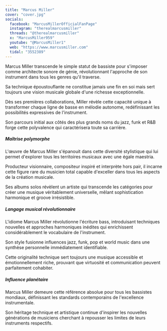 ```yaml
---
title: "Marcus Miller"
cover: "cover.jpg"
socials:
  facebook: "MarcusMillerOfficialFanPage"
  instagram: "therealmarcusmiller"
  threads: "@therealmarcusmiller"
  x: "MarcusMiller959"
  youtube: "@MarcusMiller1"
  web: "https://www.marcusmiller.com"
  tidal: "3552389"
---
```


Marcus Miller transcende le simple statut de bassiste pour s'imposer comme architecte sonore de génie, révolutionnant
l'approche de son instrument dans tous les genres qu'il traverse.

Sa technique époustouflante ne constitue jamais une fin en soi mais sert toujours une vision musicale globale d'une
richesse exceptionnelle.

Dès ses premières collaborations, Miller révèle cette capacité unique à transformer chaque ligne de basse en mélodie
autonome, redéfinissant les possibilités expressives de l'instrument.

Son parcours initial aux côtés des plus grands noms du jazz, funk et R&B forge cette polyvalence qui caractérisera toute
sa carrière.

##### Maîtrise polymorphe

L'œuvre de Marcus Miller s'épanouit dans cette diversité stylistique qui lui permet d'explorer tous les territoires
musicaux avec une égale maestria.

Producteur visionnaire, compositeur inspiré et interprète hors pair, il incarne cette figure rare du musicien total
capable d'exceller dans tous les aspects de la création musicale.

Ses albums solos révèlent un artiste qui transcende les catégories pour créer une musique véritablement universelle,
mêlant sophistication harmonique et groove irrésistible.

##### Langage musical révolutionnaire

L'idiome Marcus Miller révolutionne l'écriture bass, introduisant techniques nouvelles et approches harmoniques inédites
qui enrichissent considérablement le vocabulaire de l'instrument.

Son style fusionne influences jazz, funk, pop et world music dans une synthèse personnelle immédiatement identifiable.

Cette originalité technique sert toujours une musique accessible et émotionnellement riche, prouvant que virtuosité et
communication peuvent parfaitement cohabiter.

##### Influence planétaire

Marcus Miller demeure cette référence absolue pour tous les bassistes mondiaux, définissant les standards contemporains
de l'excellence instrumentale.

Son héritage technique et artistique continue d'inspirer les nouvelles générations de musiciens cherchant à repousser
les limites de leurs instruments respectifs.
